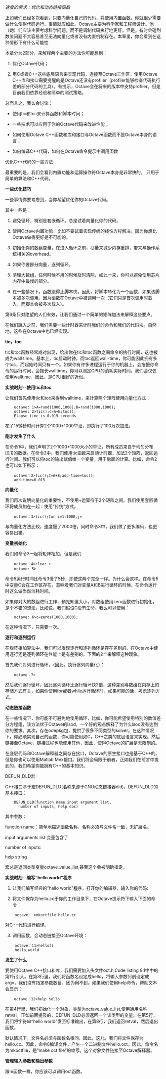 
<script type="text/javascript" async
 src="//cdn.mathjax.org/mathjax/latest/MathJax.js?config=TeX-MML-AM_CHTML">
</script>

*速度的需求：优化和动态链接函数*

正如我们已经多次看到，只要向量化自己的代码，并使用内置函数。你就很少需要做什么使得代码运行。事情就应如此。Octave主要为科学家和工程师设计。他（她）们应该主要考虑科学问题，而不是调制代码执行地更好。但是，有时会碰到数值问题不大容易甚至无法向量化或者没有内置机制存在。本章里，你会看到在这种情形下有什么可能性

本章分为2部分，来解释两个主要的方法你可能想到：

1. 优化Octave代码；

2. 用C或者C\++这些底层语言来实现代码，连接至Octave工作区。使用Octave C++库和接口需要提醒的是Octave还没有profiler（profiler能够检查代码执行差的部分代码的工具）。有提示，Octave会在将来的版本中支持profiler。但是目前我们依靠经验和简单的测试策略。

总而言之，我么会讨论：

* 使用tic和toc来计算函数和脚本时间；

* 一些技术可以应用于你的Octave代码来改进性能；

* 如何使用Octave C++函数和库和接口与Octave函数而不是Octave本身的语言；

* 如何编译C++代码，如何在Octave命令提示中调用函数

优化C++代码的一些方法

最重要的是，我们会看到内置功能和运算操作符Octave本身是非常快的。
只用于简单的算法和C++代码。

**一些优化技巧**

一些事情你要考虑到，当你希望优化你的Octave代码。

其中一些是：

1. 避免循环，特别是套嵌循环。总是试着向量化你的代码。

2. 使用Octave内置功能，比如不要试着实现传统的线性方程解决。因为你想比Octave做得更好是不可能的。

3. 初始化你的数组变量，在进入循环之前，尽量来减少内存重排，带来与操作系统相关的overhead。

4. 如果你要部分向量，逐列循环。

5. 清理大数组，任何时候不用的时候及时清除，如此一来，你可以避免使用芯片内存中最慢的部分。

6. 在一些情况下，函数跑得比脚本快。因此，将脚本转化为一个函数，如果该脚本被多次调用。因为函数在Octave中被调用一次（它们只是首次调用时载入，而脚本会被多次载入）。

第6条只对绝望的人们有效，让我们通过一个简单的矩阵加法来解释这些要点。

在我们跳入之前，我们需要一些计时器来计时我们的命令和我们的代码块。自然地，这些在Octave中也已经实现。

**tic，toc**

tic和toc函数经常成对出现，给出你在tic和toc函数之间命令的执行时间，这也被成为wall time。基本上，tic启动时钟。而toc返回wall-time，你可能因此拥有多个toc，而起始时间只有一个。如果你有许多进程运行于你的机器上，会拖慢你命令的运行时间，会拖长walltime，你可以测定CPU的消耗实际时间，我们会仅仅使用walltime，因此，是CPU很好的近似。

**实战时刻--使用tic和toc**

让我们首先使用tic和toc来得到walltime，来计算两个矩阵使用向量化方式：

        octave: 1>A=rand(1000,1000);B=rand(1000,1000);
        octave: 2>tic();C=A+B;toc();
        Elapse time is 0.015 seconds

花了15微秒时间计算2个1000*1000举证，即执行了100万次加法。

**刚才发生了什么**

在命令1中，我们声明了2个1000*1000大小的举证，所有成员来自于均匀分布[0,1]的数据。在命令2中，我们使用tic函数来启动计时器，加法2个矩阵，返回运行时间。我们可以将toc的输出赋值给一个变量。用于后面的计算。比如，命令2也可以如下所示：

        octave：2>tic();C=A+B;add-time=toc();
        add-time=0.015

**向量化**

我们再次说明向量化的重要性，不使用+运算符于2个矩阵之间。我们使用套嵌循环将成员加在一起：使用“传统”方式。

        octave：3>tic();for i=1:1000,j=

与向量化方法比较，速度慢了2000倍，同时命令3中，我们做了更多编码，也更容易出错。

**变量初始化**

我们如命令3一起将矩阵相加，但是我们

        octave：4>clear c
        octave: 5》

命令5运行时间比命令3慢了5秒，即使这两个完全一样。为什么会这样。在命令5中变量C会在工作区存在。意味着我们对变量A和B进行循环的时候，在命令运行时这么做当然消耗时间。

如果你对大的数组进行工作，预先知道大小，对数组使用zero函数进行初始化，是个不错的想法，比如说，我们假设C没有生命，我么可以使用：

        octave: 6>c=zeros(1000,1000);

在这种情况下，只需要一次。

**逐行和逐列运行**

在矩阵相加算法中，我们可以发现逐行和逐列循环是存在差别的。在Octave中使用逐行还是逐列循环在性能上是有差别的。下面的2个来解释这种现象。

首先我们对列进行循环，（因此，执行逐列向量化）：

        octave：7>

然后我们逐行循环，因此逐列循环比逐行循环快2倍，这种差别与数组在内存上的存储方式有关，如果你使用for或者while运行循环时，如果可能的话，考虑逐列方式。

**动态链接函数**

在一些情况下，你可能不可避免地使用循环，比如，你可能希望使用特别的数值差分方程组，该方法优于Octave的lsod，一个好的观点解释了为什么lsod没有达到你的要求。其次，存在odepkg包，提供了很多不同类型的solver。在这种情况下，你必须实现自己的函数，你可能使用如C，C++之类的底层语言来实现。然后链接至Octave，链接过程也能使用其他，因此，使得Octave的扩展是无限制的。

在底层代码和Octave解释器之间存在接口，Octave的原生接口也是基于C\++的。但是你也可以使用Matlab Mex接口。我们将会局限于前者，正如我们在前言中提到的，我们希望你能拥有C++的基本知识。

DEFUN_DLD宏

C++接口基于宏DEFUN_DLD(名称来源于GNU动态链接器dld)，DEFUN_DLD的基本接口：

        DEFUN_DLD(function name,input argument list,
          number of inputs, help doc)

其中参数：

function name：简单地描述函数名称，名称必须与文件名一致，无扩展名。

input arguments list:变量包含了

number of inputs:

help string

宏总是返回类型变量octave_value_list,甚至这个会被明确指定。

**实战时刻--编写“hello world”程序**

1. 让我们编写经典的”hello world”程序，打开你的编辑器，输入你的代码:

2. 将文件保存为hello.cc于你的工作目录下，在Octave提示符下输入下面的命令：

        octave： >mkoctfile hello.cc

对C++代码进行编译。

3. 调用函数，会动态链接至Octave环境：

        octave：11>hello()
        hello,world

**发生了什么**

要使用Octave C++接口和库，我们需要加入头文件oct.h,Code listing
8.1中中的第1行引入。在第3行里，我们将函数名设定成hello，将输入参数列别设定成argv，我们没有指定参数数目，因为用不到。如果我们使用help命令，帮助文本会显示：

        octave：12>help hello

在第4行里，我们初始化一个对象，类型为octave_value_list,使用通用名称retval。正如前面提及的，DEFUN_DLD必须返回一个该类型的变量。在第5行，我们将字符串“hello world”发至标准输出，在第8行，我们返回retval，然后退出函数。

默认情况下，文件名必须与函数名相同，因此，这儿，我们将文件保存为hello.cc。因此，命令8编译文件，产生一个二进制文件hello.oct。因此，命令名为mkoctfile，是”make oct file”的缩写。这个对象文件链接至Octave解释器。

**管理输入参数和输出参数**

跟m函数一样，你应该可以调用oct函数。
